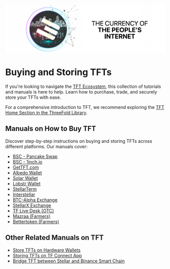 ![](./img/tft.png)

# Buying and Storing TFTs

If you're looking to navigate the [TFT Ecosystem](https://library.threefold.me/info/manual/#/tokens/threefold__tft_ecosystem), this collection of tutorials and manuals is here to help. Learn how to purchase, trade, and securely store your TFTs with ease.

For a comprehensive introduction to TFT, we recommend exploring the [TFT Home Section in the ThreeFold Library](https://library.threefold.me/info/threefold#/tokens/threefold__tokens_home).

## Manuals on How to Buy TFT
Discover step-by-step instructions on buying and storing TFTs across different platforms. Our manuals cover:

- [BSC - Pancake Swap](https://library.threefold.me/info/manual/#/tokens/threefold__tft_binance_defi)
- [BSC - 1inch.io](https://library.threefold.me/info/manual/#/tokens/threefold__tft_1inch)
- [GetTFT.com](https://gettft.com/gettft/#how-it-works)
- [Albedo Wallet](https://library.threefold.me/info/manual/#/tokens/threefold__albedo)
- [Solar Wallet](https://library.threefold.me/info/manual/#/tokens/threefold__solar_wallet)
- [Lobstr Wallet](https://library.threefold.me/info/manual/#/tokens/threefold__lobstr_wallet)
- [StellarTerm](https://library.threefold.me/info/manual/#/tokens/threefold__tft_stellarterm)
- [Interstellar](https://library.threefold.me/info/manual/#/tokens/threefold__tft_interstellar)
- [BTC-Alpha Exchange](https://library.threefold.me/info/manual/#/tokens/threefold__tft_btc_alpha)
- [StellarX Exchange](https://library.threefold.me/info/manual/#/tokens/threefold__tft_stellarx)
- [TF Live Desk (OTC)](https://library.threefold.me/info/manual/#/tokens/threefold__tft_otc)
- [Mazraa (Farmers)](https://library.threefold.me/info/manual/#/tokens/threefold__tft_mazraa)
- [Bettertoken (Farmers)](https://library.threefold.me/info/manual/#/tokens/threefold__tft_bettertoken)

## Other Related Manuals on TFT
- [Store TFTs on Hardware Wallets](https://manual.grid.tf/TF_Farmer_Guide/TF_Complete_Farmer_Guide/farmer_guide.html?highlight=hardware#hardware-wallet)
- [Storing TFTs on TF Connect App](https://manual.grid.tf/TF_Farmer_Guide/TF_Complete_Farmer_Guide/farmer_guide.html#create-a-wallet)
- [Bridge TFT between Stellar and Binance Smart Chain](https://manual.grid.tf/TF_Farmer_Guide/TF_Complete_Farmer_Guide/farmer_guide.html?highlight=tfchain%20bridge#how-to-use-the-tfchain-stellar-bridge)
